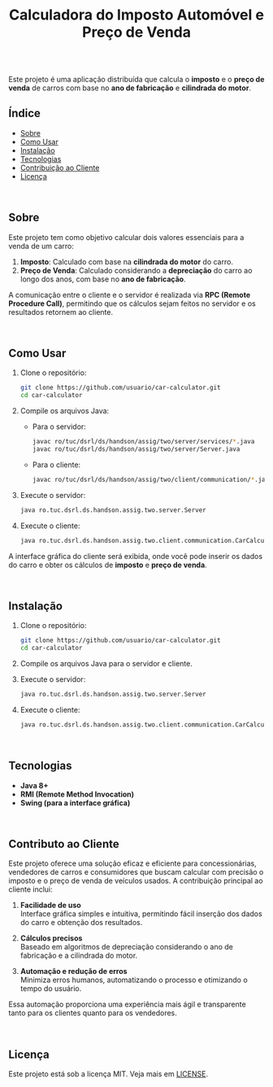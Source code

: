 <div style="text-align: center;">
  <h1 align="center">Calculadora do Imposto Automóvel e Preço de Venda</h1>
</div>


<br><br>

Este projeto é uma aplicação distribuída que calcula o **imposto** e o **preço de venda** de carros com base no **ano de fabricação** e **cilindrada do motor**.

## Índice

- [Sobre](#sobre)
- [Como Usar](#como-usar)
- [Instalação](#instalação)
- [Tecnologias](#tecnologias)
- [Contribuição ao Cliente](#contribuição-ao-cliente)
- [Licença](#licença)

<br>

## Sobre

Este projeto tem como objetivo calcular dois valores essenciais para a venda de um carro:

1. **Imposto**: Calculado com base na **cilindrada do motor** do carro.  
2. **Preço de Venda**: Calculado considerando a **depreciação** do carro ao longo dos anos, com base no **ano de fabricação**.

A comunicação entre o cliente e o servidor é realizada via **RPC (Remote Procedure Call)**, permitindo que os cálculos sejam feitos no servidor e os resultados retornem ao cliente.

<br>

## Como Usar

1. Clone o repositório:
    ```bash
    git clone https://github.com/usuario/car-calculator.git
    cd car-calculator
    ```

2. Compile os arquivos Java:
    - Para o servidor:
      ```bash
      javac ro/tuc/dsrl/ds/handson/assig/two/server/services/*.java
      javac ro/tuc/dsrl/ds/handson/assig/two/server/Server.java
      ```
    - Para o cliente:
      ```bash
      javac ro/tuc/dsrl/ds/handson/assig/two/client/communication/*.java
      ```

3. Execute o servidor:
    ```bash
    java ro.tuc.dsrl.ds.handson.assig.two.server.Server
    ```

4. Execute o cliente:
    ```bash
    java ro.tuc.dsrl.ds.handson.assig.two.client.communication.CarCalculatorGUI
    ```

A interface gráfica do cliente será exibida, onde você pode inserir os dados do carro e obter os cálculos de **imposto** e **preço de venda**.

<br>

## Instalação

1. Clone o repositório:
    ```bash
    git clone https://github.com/usuario/car-calculator.git
    cd car-calculator
    ```

2. Compile os arquivos Java para o servidor e cliente.

3. Execute o servidor:
    ```bash
    java ro.tuc.dsrl.ds.handson.assig.two.server.Server
    ```

4. Execute o cliente:
    ```bash
    java ro.tuc.dsrl.ds.handson.assig.two.client.communication.CarCalculatorGUI
    ```

<br>

## Tecnologias

- **Java 8+**  
- **RMI (Remote Method Invocation)**  
- **Swing (para a interface gráfica)**

<br>

## Contributo ao Cliente

Este projeto oferece uma solução eficaz e eficiente para concessionárias, vendedores de carros e consumidores que buscam calcular com precisão o imposto e o preço de venda de veículos usados. A contribuição principal ao cliente inclui:

1. **Facilidade de uso**  
   Interface gráfica simples e intuitiva, permitindo fácil inserção dos dados do carro e obtenção dos resultados.

2. **Cálculos precisos**  
   Baseado em algoritmos de depreciação considerando o ano de fabricação e a cilindrada do motor.

3. **Automação e redução de erros**  
   Minimiza erros humanos, automatizando o processo e otimizando o tempo do usuário.

Essa automação proporciona uma experiência mais ágil e transparente tanto para os clientes quanto para os vendedores.

<br>

## Licença

Este projeto está sob a licença MIT. Veja mais em [LICENSE](LICENSE).
